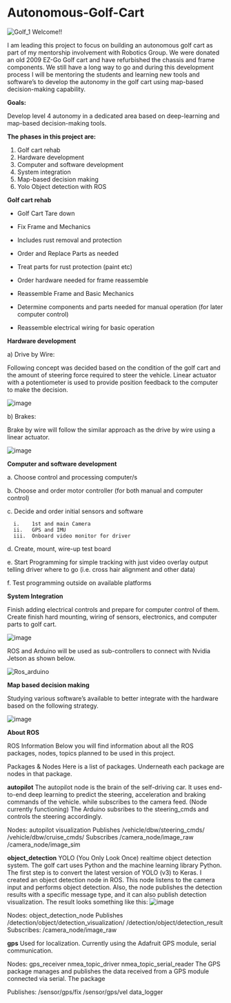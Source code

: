# Autonomous-Golf-Cart
![Golf_1](https://user-images.githubusercontent.com/91168380/134340803-c8f8d126-19d8-417f-809b-033782340e08.jpg)
Welcome!!

I am leading this project to focus on building an autonomous golf cart as part of my mentorship involvement with Robotics Group. We were donated an old 2009 EZ-Go Golf cart and have refurbished the chassis and frame components. We still have a long way to go and during this development process I will be mentoring the students and learning new tools and software’s to develop the autonomy in the golf cart using map-based decision-making capability.

**Goals:**

Develop level 4 autonomy in a dedicated area based on deep-learning and map-based decision-making tools.

**The phases in this project are:**
1.	Golf cart rehab 
2.	Hardware development
3.	Computer and software development
4.	System integration
5.	Map-based decision making
6.	Yolo Object detection with ROS

**Golf cart rehab**

- Golf Cart Tare down

- Fix Frame and Mechanics

- Includes rust removal and protection

- Order and Replace Parts as needed

- Treat parts for rust protection (paint etc)

- Order hardware needed for frame reassemble

- Reassemble Frame and Basic Mechanics

- Determine components and parts needed for manual operation (for later computer control)

- Reassemble electrical wiring for basic operation

**Hardware development**

a)	Drive by Wire:

Following concept was decided based on the condition of the golf cart and the amount of steering force required to steer the vehicle. Linear actuator with a potentiometer is used to provide position feedback to the computer to make the decision.

![image](https://user-images.githubusercontent.com/91168380/139088064-c8d1cf72-e4c4-46b3-b703-34d55c4ae55d.png)

b)	Brakes:

Brake by wire will follow the similar approach as the drive by wire using a linear actuator.

![image](https://user-images.githubusercontent.com/91168380/139088154-2997af85-dea4-40b3-8803-989cea08aceb.png)

**Computer and software development**

a.	Choose control and processing computer/s

b.	Choose and order motor controller (for both manual and computer control)

c.	Decide and order initial sensors and software

      i.	1st and main Camera
      ii.	GPS and IMU
      iii.	Onboard video monitor for driver
      
d.	Create, mount, wire-up test board

e.	Start Programming for simple tracking with just video overlay output telling driver where to go (i.e. cross hair alignment and other data)

f.	Test programming outside on available platforms 

**System Integration**

Finish adding electrical controls and prepare for computer control of them.
Create finish hard mounting, wiring of sensors, electronics, and computer parts to golf cart.

![image](https://user-images.githubusercontent.com/91168380/139088540-68cc2681-6ffe-4d46-818c-a80f294fc2e0.png)

ROS and Arduino will be used as sub-controllers to connect with Nvidia Jetson as shown below.

![Ros_arduino](https://user-images.githubusercontent.com/91168380/139174847-611eed5d-9777-4c33-97f9-f3e52ef59292.png)

**Map based decision making**

Studying various software’s available to better integrate with the hardware based on the following strategy.

![image](https://user-images.githubusercontent.com/91168380/139088646-ae8011ad-5b48-4496-9508-0858804beb11.png)


**About ROS**

ROS Information
Below you will find information about all the ROS packages, nodes, topics planned to be used in this project.

Packages & Nodes
Here is a list of packages. Underneath each package are nodes in that package.

**autopilot**
The autopilot node is the brain of the self-driving car. It uses end-to-end deep learning to predict the steering, acceleration and braking commands of the vehicle. while subscribes to the camera feed. (Node currently functioning) The Arduino subsribes to the steering_cmds and controls the steering accordingly.

Nodes:
autopilot
visualization
Publishes
/vehicle/dbw/steering_cmds/
/vehicle/dbw/cruise_cmds/
Subscribes
/camera_node/image_raw
/camera_node/image_sim

**object_detection**
YOLO (You Only Look Once) realtime object detection system.
The golf cart uses Python and the machine learning library Python. The first step is to convert the latest version of YOLO (v3) to Keras. 
I created an object detection node in ROS. This node listens to the camera input and performs object detection. Also, the node publishes the detection results with a specific message type, and it can also publish detection visualization. The result looks something like this: 
![image](https://user-images.githubusercontent.com/91168380/159380264-145689eb-5aa0-40de-a275-01102133f5b9.png)

Nodes:
object_detection_node
Publishes
/detection/object/detection_visualization/
/detection/object/detection_result
Subscribes:
/camera_node/image_raw

**gps**
Used for localization. Currently using the Adafruit GPS module, serial communication.

Nodes:
gps_receiver
nmea_topic_driver
nmea_topic_serial_reader
The GPS package manages and publishes the data received from a GPS module connected via serial. The package

Publishes:
/sensor/gps/fix
/sensor/gps/vel
data_logger




